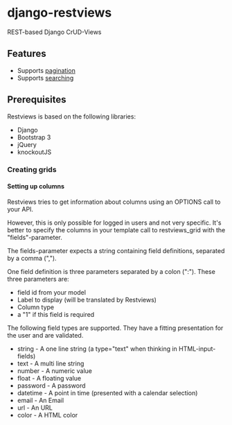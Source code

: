 # django-restviews

REST-based Django CrUD-Views

## Features

* Supports [pagination][pagination]
* Supports [searching][searching]

## Prerequisites

Restviews is based on the following libraries:

* Django
* Bootstrap 3
* jQuery
* knockoutJS

### Creating grids

#### Setting up columns

Restviews tries to get information about columns using an OPTIONS call to
your API.

However, this is only possible for logged in users and not very specific.
It's better to specify the columns in your template call to restviews_grid
with the "fields"-parameter.

The fields-parameter expects a string containing field definitions,
separated by a comma (",").

One field definition is three parameters separated by a colon (":"). These
three parameters are:

* field id from your model
* Label to display (will be translated by Restviews)
* Column type
* a "1" if this field is required

The following field types are supported. They have a fitting presentation for
the user and are validated.

* string - A one line string (a type="text" when thinking in HTML-input-fields)
* text - A multi line string
* number - A numeric value
* float - A floating value
* password - A password
* datetime - A point in time (presented with a calendar selection)
* email - An Email
* url - An URL
* color - A HTML color

[pagination]: http://www.django-rest-framework.org/api-guide/pagination
[searching]: http://www.django-rest-framework.org/api-guide/filtering#searchfilter